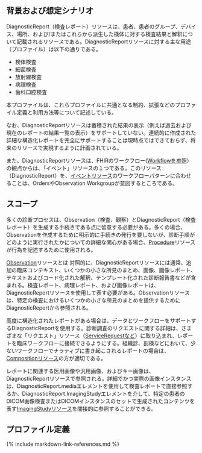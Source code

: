 ## 背景および想定シナリオ

DiagnosticReport（検査レポート）リソースは、患者、患者のグループ、デバイス、場所、および/またはこれらから派生した検体に対する検査結果と解釈について記載されるリソースである。DiagnosticReportリソースに対する主な用途（プロファイル）は以下の通りである。

- 検体検査
- 細菌検査
- 放射線検査
- 病理検査
- 歯科口腔検査

本プロファイルは、これらプロファイルに共通となる制約、拡張などのプロファイル定義と利用方法等について記述している。

なお、DiagnosticReportリソースは蓄積された結果の表示（例えば過去および現在のレポートの結果一覧の表示）をサポートしていない。連続的に作成された詳細な構造化レポートを完全にサポートすることは現時点ではできておらず、将来のリリースで実現するように計画されている。

また、DiagnosticReportリソースは、FHIRのワークフロー([Workflowを参照](https://www.hl7.org/fhir/R4/workflow.html)）の観点からは、「イベント」リソースの１つである。このリソース（DiagnosticReport）を、[イベントリソース](https://www.hl7.org/fhir/R4/workflow.html#event)のワークフローパターンに合わせることは、OrdersやObservation Workgroupが意図するところである。

## スコープ
多くの診断プロセスは、Observation（検査、観察）とDiagnosticReport（検査レポート）を生成する手続きである点に留意する必要がある。多くの場合、Observationを作成するために明示的に手続きの発行を要しないが、診断手順がどのように実行されたかについての詳細な関心がある場合、[Procedure](https://www.hl7.org/fhir/R4/procedure.html)リソースが行為を記述するために使用される。

[Observation](https://www.hl7.org/fhir/R4/observation.html)リソースとは 対照的に、DiagnosticReportリソースには通常、追加の臨床コンテキスト、いくつかの小さな所見のまとめ、画像、画像レポート、テキストおよびコード化された解釈、テンプレート化された診断報告書などが含まれる。検査レポート、病理レポート、および画像レポートは、DiagnosticReportリソースを使用して表す必要がある。Observationリソースは、特定の検査におけるいくつかの小さな所見のまとめを提供するためにDiagnosticReportから参照される。

高度に構造化されたレポートがある場合は、データとワークフローをサポートするDiagnosticReportを使用する。診断調査のリクエストに関する詳細は、さまざまな「リクエスト」リソース（[ServiceRequestなど](https://www.hl7.org/fhir/R4/servicerequest.html)）に取り込まれ、レポートを臨床ワークフローに接続できるようにする。組織診、剖検などにおいて、少ないワークフローでナラティブに書き起こされるレポートの場合は、[Compositionリソース](https://www.hl7.org/fhir/R4/composition.html)の方が適切である。

レポートに関連する医用画像や汎用画像、およびキー画像は、DiagnosticReportリソースで参照される。詳細でかつ実際の画像インスタンスは、DiagnosticReport.mediaエレメントを使用して検査レポートで直接参照するか、DiagnosticReport.ImagingStudyエレメントを介して、特定の患者のDICOM画像検査またはDICOMインスタンスのセットで生成されたコンテンツを表す[ImagingStudyリソース](https://www.hl7.org/fhir/R4/imagingstudy.html)を間接的に参照することができる。

## プロファイル定義

{% include markdown-link-references.md %}